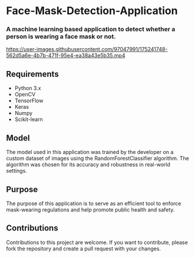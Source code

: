 # Face-Mask-Detection-Application

###  A machine learning based application to detect whether a person is wearing a face mask or not.


 https://user-images.githubusercontent.com/97047991/175241748-562d5a6e-4b7b-471f-95e4-ea38a43e5b35.mp4
 
<!-- <img src="https://user-images.githubusercontent.com/97047991/175241748-562d5a6e-4b7b-471f-95e4-ea38a43e5b35.mp4" width="800" height=400> -->


## **Requirements**

- Python 3.x
- OpenCV
- TensorFlow
- Keras
- Numpy
- Scikit-learn



## **Model**
The model used in this application was trained by the developer on a custom dataset of images using the RandomForestClassifier algorithm. The algorithm was chosen for its accuracy and robustness in real-world settings.

## **Purpose**
The purpose of this application is to serve as an efficient tool to enforce mask-wearing regulations and help promote public health and safety.

## **Contributions**
Contributions to this project are welcome. If you want to contribute, please fork the repository and create a pull request with your changes.
